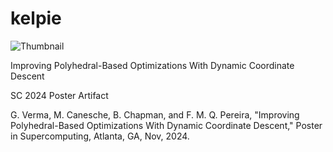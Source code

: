 # kelpie

![Thumbnail](images/thumbnail.png)

Improving Polyhedral-Based Optimizations With Dynamic Coordinate Descent


SC 2024 Poster Artifact

G. Verma, M. Canesche, B. Chapman, and F. M. Q. Pereira, "Improving Polyhedral-Based Optimizations With Dynamic Coordinate Descent," Poster in Supercomputing, Atlanta, GA, Nov, 2024.
